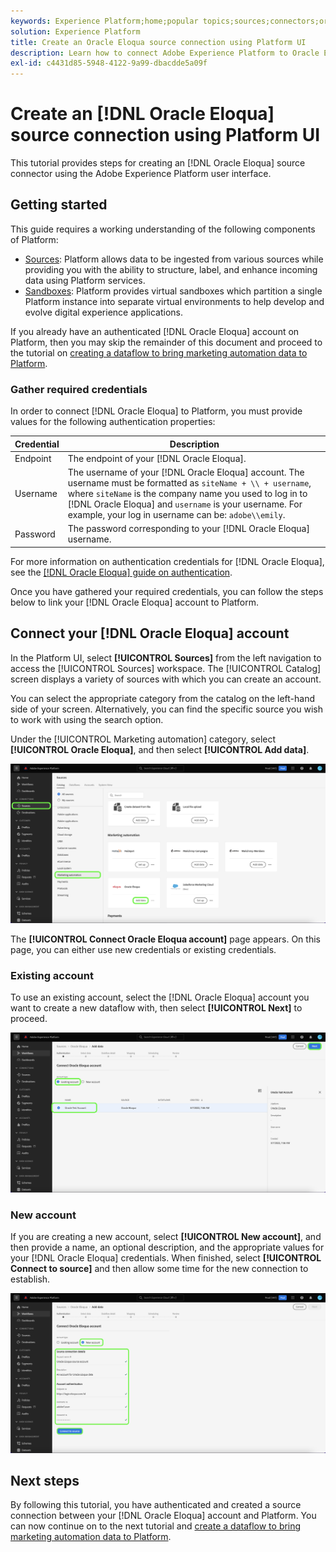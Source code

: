 ```yaml
---
keywords: Experience Platform;home;popular topics;sources;connectors;oracle;oracle eloqua;eloqua
solution: Experience Platform
title: Create an Oracle Eloqua source connection using Platform UI
description: Learn how to connect Adobe Experience Platform to Oracle Eloqua using Platform UI.
exl-id: c4431d85-5948-4122-9a99-dbacdde5a09f
---
```

# Create an [!DNL Oracle Eloqua] source connection using Platform UI

This tutorial provides steps for creating an [!DNL Oracle Eloqua] source connector using the Adobe Experience Platform user interface.

## Getting started

This guide requires a working understanding of the following components of Platform:

* [Sources](../../../../home.md): Platform allows data to be ingested from various sources while providing you with the ability to structure, label, and enhance incoming data using Platform services.
* [Sandboxes](../../../../../sandboxes/home.md): Platform provides virtual sandboxes which partition a single Platform instance into separate virtual environments to help develop and evolve digital experience applications.

If you already have an authenticated [!DNL Oracle Eloqua] account on Platform, then you may skip the remainder of this document and proceed to the tutorial on [creating a dataflow to bring marketing automation data to Platform](../../dataflow/marketing-automation.md).

### Gather required credentials

In order to connect [!DNL Oracle Eloqua] to Platform, you must provide values for the following authentication properties:

| Credential | Description |
| --- | --- |
| Endpoint | The endpoint of your [!DNL Oracle Eloqua]. |
| Username | The username of your [!DNL Oracle Eloqua] account. The username must be formatted as `siteName + \\ + username`, where `siteName` is the company name you used to log in to [!DNL Oracle Eloqua] and `username` is your username. For example, your log in username can be: `adobe\\emily`. |
| Password | The password corresponding to your [!DNL Oracle Eloqua] username. |

For more information on authentication credentials for [!DNL Oracle Eloqua], see the [[!DNL Oracle Eloqua] guide on authentication](https://docs.oracle.com/en/cloud/saas/marketing/eloqua-rest-api/Authentication_Basic.html).

Once you have gathered your required credentials, you can follow the steps below to link your [!DNL Oracle Eloqua] account to Platform.

## Connect your [!DNL Oracle Eloqua] account

In the Platform UI, select **[!UICONTROL Sources]** from the left navigation to access the [!UICONTROL Sources] workspace. The [!UICONTROL Catalog] screen displays a variety of sources with which you can create an account.

You can select the appropriate category from the catalog on the left-hand side of your screen. Alternatively, you can find the specific source you wish to work with using the search option.

Under the [!UICONTROL Marketing automation] category, select **[!UICONTROL Oracle Eloqua]**, and then select **[!UICONTROL Add data]**.

![catalog](../../../../images/tutorials/create/oracle-eloqua/catalog.png)

The **[!UICONTROL Connect Oracle Eloqua account]** page appears. On this page, you can either use new credentials or existing credentials.

### Existing account

To use an existing account, select the [!DNL Oracle Eloqua] account you want to create a new dataflow with, then select **[!UICONTROL Next]** to proceed.

![existing](../../../../images/tutorials/create/oracle-eloqua/existing.png)

### New account

If you are creating a new account, select **[!UICONTROL New account]**, and then provide a name, an optional description, and the appropriate values for your [!DNL Oracle Eloqua] credentials. When finished, select **[!UICONTROL Connect to source]** and then allow some time for the new connection to establish.

![new](../../../../images/tutorials/create/oracle-eloqua/new.png)

## Next steps

By following this tutorial, you have authenticated and created a source connection between your [!DNL Oracle Eloqua] account and Platform. You can now continue on to the next tutorial and [create a dataflow to bring marketing automation data to Platform](../../dataflow/marketing-automation.md).
